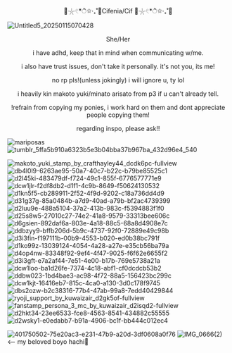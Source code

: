 <p align="center"> 🫧𓇼𓏲*ੈ✩‧₊˚🎐Cifenia/Cif 🫧𓇼𓏲*ੈ✩‧₊˚🎐</p>

![Untitled5_20250115070428](https://github.com/user-attachments/assets/ccbdd7cf-1431-4ed9-9e75-7319af1e3fb7)

<p align="center">She/Her</p>
<p align="center">i have adhd, keep that in mind when communicating w/me.</p>
<p align="center"> i also have trust issues, don't take it personally. it's not you, its me!
<p align="center"> no rp pls!(unless jokingly) i will ignore u, ty lol
 <p align="center"> i heavily kin makoto yuki/minato arisato from p3 if u can't already tell.

<p align="center">!refrain from copying my ponies, i work hard on them and dont appreciate people copying them!</p>
<p align="center">regarding inspo, please ask!!</p>

 ![mariposas](https://github.com/user-attachments/assets/75e20ac3-e231-47b9-a20d-3df0608a0f76)![tumblr_5ffa5b910a6323b5e3b04bba37b967ba_432d96e4_540](https://github.com/user-attachments/assets/f90de76d-929d-4aa0-adc1-b7dda7248c74)

![makoto_yuki_stamp_by_crafthayley44_dcdk6pc-fullview](https://github.com/user-attachments/assets/877d962c-b7f3-4ae5-91da-b09e9ee011f8) ![db4l0l9-6263ae95-50a7-40c7-b22c-b79be85525c1](https://github.com/user-attachments/assets/9a27f49f-d537-4b30-8e3c-270d4667128d)![d2l45ki-483479df-f724-49c1-855f-6776577771e9](https://github.com/user-attachments/assets/21ccd684-d1ac-4f7f-bd2d-27e30810563c)![dcw1jlr-f2df8db2-d1f1-4c9b-8649-f50624130532](https://github.com/user-attachments/assets/ecb0e3ed-7b1f-405e-99ce-4f81e922ef4f)![d1kn5f5-cb289911-2f52-4f9d-9202-c18a736dd4d9](https://github.com/user-attachments/assets/4259e11f-ba08-4678-96df-c45e1be3b3c0)![d31g37g-85a0484b-a7d9-40ad-a79b-bf2ac4739399](https://github.com/user-attachments/assets/2103e38f-ff67-4eb6-a7dd-c0fb688abb91)![d2luu9e-488a5104-37a2-413b-983c-f5394883f1f0](https://github.com/user-attachments/assets/2e8a55fe-20a0-4ec8-aa86-3e54191bbae1)![d25s8w5-27010c27-74e2-41a8-9579-33313bee606c](https://github.com/user-attachments/assets/d4b79351-48a5-4d69-86b4-ced399863cb6)![d6gsien-892daf6a-803e-4a18-88c5-68a8d4908e7c](https://github.com/user-attachments/assets/be5fb074-af24-448e-936b-4f1b24cff22d)
![ddbzyy9-bffb206d-5b9c-4737-92f0-72889e49c98b](https://github.com/user-attachments/assets/5d6562d6-3a53-4282-a5d1-b5d4ac14e59a)![d3i3fin-f197111b-00b9-4553-b020-ed0b38bc791f](https://github.com/user-attachments/assets/4ab4095d-4d61-4e35-9f6e-cf10ef20f126)![d1ko99z-13039124-4054-4a28-a27e-e35cb56ba79a](https://github.com/user-attachments/assets/3b27ca24-a5f4-4f71-bb76-3c4f58ea3c48)![d4op4nw-83348f92-9ef4-4f47-9025-f6f62e6655f2](https://github.com/user-attachments/assets/a9277127-cb7e-426d-9949-035dea17cb71)![d3i3gft-e7a2af44-7e51-4e00-b17b-769e5738a21a](https://github.com/user-attachments/assets/0d84281c-94b0-4c97-8324-3f5e7e221e47)![dcw1loo-ba1d26fe-7374-4c18-abf1-cf0dcdcb53b2](https://github.com/user-attachments/assets/a78f592b-298e-4b7a-bed9-9529f55a60e1)![ddbw023-1bd4bae3-ac98-4f72-88a5-156423bc299c](https://github.com/user-attachments/assets/f5353135-48ef-49fe-b46b-3cac19a31623)![dcw1kjt-16416eb7-815c-4ca0-a130-3d0c178f9745](https://github.com/user-attachments/assets/a7e7f725-1534-4723-8287-41cabf3f6767)![dbs2ozw-b2c38316-77b4-47ab-99a8-7edd40429844](https://github.com/user-attachments/assets/d729c279-5dac-4767-b579-a2847e58f625)![ryoji_support_by_kuwaizair_d2gk5of-fullview](https://github.com/user-attachments/assets/9ef195a8-1ba6-4658-9c0e-f16f086ed3ad)![fanstamp_persona_3_mc_by_kuwaizair_d2isqd2-fullview](https://github.com/user-attachments/assets/bba3d6c4-c809-42b6-95e9-787171b38082)![d2hkt34-23ee6533-fce8-4563-8541-434882c55555](https://github.com/user-attachments/assets/1fc91f78-553e-41bc-89e4-0971ab8860d0)![d2wsky1-e0edabb7-b91a-4906-bc1f-bb444c012ec4](https://github.com/user-attachments/assets/7efc1626-b2ae-4f2c-b696-5b8933cf35c7)

![401750502-75e20ac3-e231-47b9-a20d-3df0608a0f76](https://github.com/user-attachments/assets/1d8f18dc-fd5e-4dbe-bedf-035525596a47)
![IMG_0666(2)](https://github.com/user-attachments/assets/db6a8524-fdf0-4521-a830-3d74de4913e0) <-- my beloved boyo hachi💙




